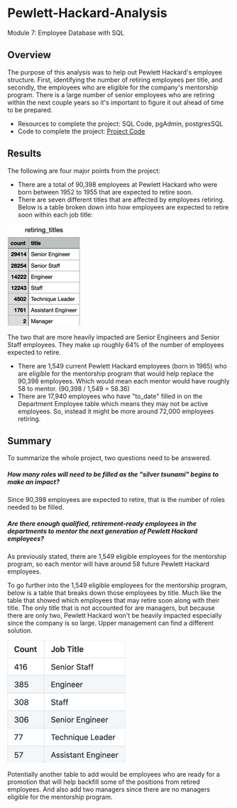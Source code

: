 # Pewlett-Hackard-Analysis
Module 7: Employee Database with SQL

## Overview
The purpose of this analysis was to help out Pewlett Hackard's employee structure. First, identifying the number of retiring employees per title, and secondly, the employees who are eligible for the company's mentorship program. There is a large number of senior employees who are retiring within the next couple years so it's important to figure it out ahead of time to be prepared.

* Resources to complete the project: SQL Code, pgAdmin, postgresSQL
* Code to complete the project: [Project Code](https://github.com/EJones621/Pewlett-Hackard-Analysis/blob/main/Queries/Employee_Database_challenge.sql)

## Results
The following are four major points from the project:
* There are a total of 90,398 employees at Pewlett Hackard who were born between 1952 to 1955 that are expected to retire soon.
* There are seven different titles that are affected by employees retiring. Below is a table broken down into how employees are expected to retire soon within each job title:

![Results](https://github.com/EJones621/Pewlett-Hackard-Analysis/blob/main/RetiringTitles.png)

The two that are more heavily impacted are Senior Engineers and Senior Staff employees. They make up roughly 64% of the number of employees expected to retire.

* There are 1,549 current Pewlett Hackard employees (born in 1965) who are eligible for the mentorship program that would help replace the 90,398 employees. Which would mean each mentor would have roughly 58 to mentor. (90,398 / 1,549 = 58.36)
* There are 17,940 employees who have "to_date" filled in on the Department Employee table which means they may not be active employees. So, instead it might be more around 72,000 employees retiring.


## Summary
To summarize the whole project, two questions need to be answered.

##### *How many roles will need to be filled as the "silver tsunami" begins to make an impact?*
Since 90,398 employees are expected to retire, that is the number of roles needed to be filled.

##### *Are there enough qualified, retirement-ready employees in the departments to mentor the next generation of Pewlett Hackard employees?*
As previously stated, there are 1,549 eligible employees for the mentorship program, so each mentor will have around 58 future Pewlett Hackard employees.

To go further into the 1,549 eligible employees for the mentorship program, below is a table that breaks down those employees by title. Much like the table that showed which employees that may retire soon along with their title. The only title that is not accounted for are managers, but because there are only two, Pewlett Hackard won't be heavily impacted especially since the company is so large. Upper management can find a different solution. 

![Results](https://github.com/EJones621/Pewlett-Hackard-Analysis/blob/main/MentorshipTitles.png)

Potentially another table to add would be employees who are ready for a promotion that will help backfill some of the positions from retired employees. And also add two managers since there are no managers eligible for the mentorship program.
